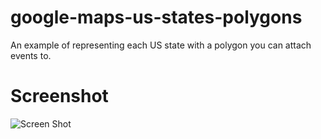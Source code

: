 google-maps-us-states-polygons
==============================

An example of representing each US state with a polygon you can attach events to.

# Screenshot

![Screen Shot](https://raw.github.com/LyleScott/google-maps-us-states-polygons/master/screenshot.png)